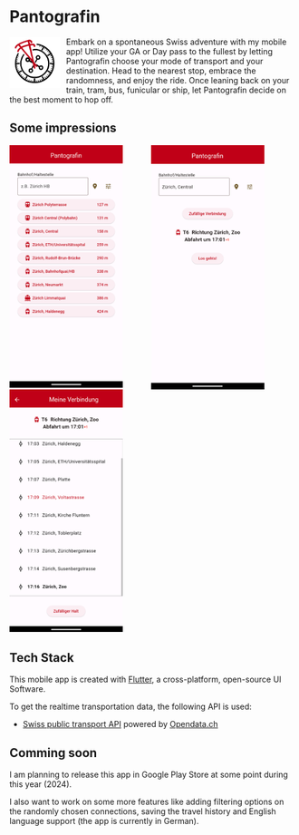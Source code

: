 # Pantografin

<img align="left" width="90" height="90" src="assets/pantografin_logo.png" style="margin-right:10px;">

Embark on a spontaneous Swiss adventure with my mobile app! Utilize your GA or Day pass to the fullest by letting Pantografin choose your mode of transport and your destination. 
Head to the nearest stop, embrace the randomness, and enjoy the ride. Once leaning back on your train, tram, bus, funicular or ship, let Pantografin decide on the best moment to hop off. 

## Some impressions

<img align="left" width="200" src="assets/screenshot_1.png" style="margin-right:50px;">

<img align="left" width="200" src="assets/screenshot_2.png" style="margin-right:50px;">

<img width="200" src="assets/screenshot_3.png" style="margin-right:10px;">


## Tech Stack

This mobile app is created with [Flutter](https://flutter.dev/), a cross-platform, open-source UI Software.

To get the realtime transportation data, the following API is used:

* [Swiss public transport API](http://transport.opendata.ch/) powered by [Opendata.ch](https://opendata.ch/)

## Comming soon

I am planning to release this app in Google Play Store at some point during this year (2024).

I also want to work on some more features like adding filtering options on the randomly chosen connections, saving the travel history and English language support (the app is currently in German).
